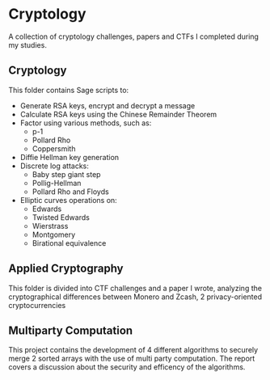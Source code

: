 # Cryptology

A collection of cryptology challenges, papers and CTFs I completed during my studies.

## Cryptology
This folder contains Sage scripts to:
- Generate RSA keys, encrypt and decrypt a message
- Calculate RSA keys using the Chinese Remainder Theorem
- Factor using various methods, such as:
    - p-1
    - Pollard Rho
    - Coppersmith
- Diffie Hellman key generation
- Discrete log attacks:
    - Baby step giant step
    - Pollig-Hellman
    - Pollard Rho and Floyds
- Elliptic curves operations on:
    - Edwards
    - Twisted Edwards
    - Wierstrass
    - Montgomery
    - Birational equivalence

## Applied Cryptography

This folder is divided into CTF challenges and a paper I wrote, analyzing the cryptographical differences between Monero and Zcash, 2 privacy-oriented cryptocurrencies

## Multiparty Computation

This project contains the development of 4 different algorithms to securely merge 2 sorted arrays with the use of multi party computation. The report covers a discussion about the security and efficency of the algorithms.


